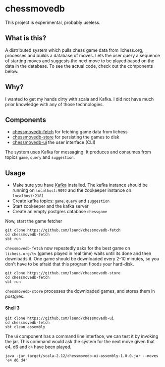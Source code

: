 # chessmovedb

This project is experimental, probably useless.

## What is this?

A distributed system which pulls chess game data from lichess.org, processes and
builds a database of moves. Lets the user query a sequence of starting moves and
suggests the next move to be played based on the data in the database. To see
the actual code, check out the components below.

## Why?

I wanted to get my hands dirty with scala and Kafka. I did not have much prior
knowledge with any of those technologies.

## Components

* [chessmovedb-fetch](https://github.com/lsund/chessmovedb-fetch) for fetching game data from lichess
* [chessmovedb-store](https://github.com/lsund/chessmovedb-store) for persisting
  the games to disk
* [chessmovedb-ui](https://github.com/lsund/chessmovedb-ui) the user interface (CLI)

The system uses Kafka for messaging. It produces and consumes from topics
`game`, `query` and `suggestion`.

## Usage

* Make sure you have [Kafka](https://kafka.apache.org/) installed. The kafka
  instance should be running on `localhost:9092` and the zookeeper instance
  on `localhost:2181`
* Create kafka topics: `game`, `query` and `suggestion`
* Start zookeeper and the kafka server
* Create an empty postgres database `chessgame`

Now, start the game fetcher

```shell
git clone https://github.com/lsund/chessmovedb-fetch
cd chessmovedb-fetch
sbt run
```

`chessmovedb-fetch` now repeatedly asks for the best game on `lichess.org/tv`
(games played in real time) waits until its done and then downloads it. One game
should be downloaded every 2-10 minutes, so you don't have to be afraid that
this program floods your hard-disk.

```shell
git clone https://github.com/lsund/chessmovedb-store
cd chessmovedb-fetch
sbt run
```

`chessmovedb-store` processes the downloaded games, and stores them in
postgres.

#### Shell 3

```shell
git clone https://github.com/lsund/chessmovedb-ui
cd chessmovedb-fetch
sbt clean assembly
```

The ui component has a command line interface, we can test it by invoking the
jar. This command would ask the system for the next move given that e4, d6 and
`d4` have been played.

```shell
java -jar target/scala-2.12/chessmovedb-ui-assembly-1.0.0.jar --moves 'e4 d6 d4'
```

